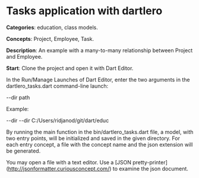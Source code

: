 
# Tasks application with dartlero

**Categories**: education, class models.

**Concepts**: Project, Employee, Task.

**Description**:
An example with a many-to-many relationship between Project and Employee.

**Start**:
Clone the project and open it with Dart Editor.

In the Run/Manage Launches of Dart Editor, enter the two arguments in the 
dartlero_tasks.dart command-line launch:

--dir path 

Example:

--dir --dir C:/Users/ridjanod/git/dart/educ

By running the main function in the bin/dartlero_tasks.dart file, a model, 
with two entry points, will be initialized and saved in the given directory. 
For each entry concept, a file with the concept name and the json extension 
will be generated.

You may open a file with a text editor. Use a 
[JSON pretty-printer] (http://jsonformatter.curiousconcept.com/) 
to examine the json document.







